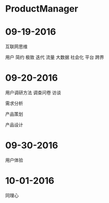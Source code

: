 # ProductManager


# 09-19-2016

互联网思维

用户
简约
极致
迭代
流量
大数据
社会化
平台
跨界


# 09-20-2016

用户调研方法
调查问卷 
访谈

需求分析

产品策划

产品设计

# 09-30-2016

用户体验

# 10-01-2016

同理心





